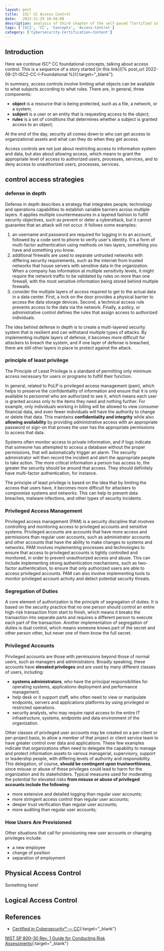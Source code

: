 ```yaml
---
layout: post
title:  ISC² CC Access Control
date:   2022-11-29 10:56:00
description: analysis of third chapter of the self-paced “Certified in Cybersecurity” training, focusing on access control concepts; physical and logical access controles. 
tags: ['ISC2', 'CC', 'Concepts', 'Access-Control']
category: ['Cybersecurity-Certification-Content']
---
```


## Introduction

Here we continue ISC² CC foundational concepts, talking about access control. This is a sequence of a story started [in this link]({% post_url 2022-09-21-ISC2-CC-I-Foundational %}){:target="_blank"}.

In summary, access controls involve limiting what objects can be available to what subjects according to what rules. There are, in general, three components:

* **object** is a resource that is being protected, such as a file, a network, or a system;
* **subject** is a user or an entity that is requesting access to the object;
* **rules** is a set of conditions that determines whether a subject is granted access to an object;

At the end of the day, security all comes down to who can get access to organizational assets and what can they do when they get access.

Access controls are not just about restricting access to information system and data, but also about allowing access, which means to grant the appropriate level of access to authorized users, processes, services, and to deny access to unauthorized users, processes, services.

## control access strategies

### defense in depth

Defense in depth describes a strategy that integrates people, technology and operations capabilities to establish variable barriers across multiple layers. It applies multiple countermeasures in a layered fashion to fulfill security objectives, such as prevent or deter a cyberattack, but it cannot guarantee that an attack will not occur. It follows some examples:

1. an username and password are required for logging in to an account, followed by a code sent to phone to verify user's identity. It's a form of multi-factor authentication using methods on two layers, something you have and something you know.
2. additional firewalls are used to separate untrusted networks with differing security requirements, such as the internet from trusted networks that house servers with sensitive data in the organization. When a company has information at multiple sensitivity levels, it might require the network traffic to be validated by rules on more than one firewall, with the most sensitive information being stored behind multiple firewalls.
3. consider the multiple layers of access required to get to the actual data in a data center. First, a lock on the door provides a physical barrier to access the data storage devices. Second, a technical access rule prevents access to the data via the network. Finally, a policy, or administrative control defines the rules that assign access to authorized individuals.

The idea behind defense in depth is to create a multi-layered security system that is resilient and can withstand multiple types of attacks. By implementing multiple layers of defense, it becomes more difficult for attackers to breach the system, and if one layer of defense is breached, there are still other layers in place to protect against the attack.

### principle of least privilege

The Principle of Least Privilege is a standard of permitting only minimum access necessary for users or programs to fulfill their function.

In general, related to PoLP is privileged access management (pam), which helps to preserve the confidentiality of information and ensure that it is only available to personnel who are authorized to see it, which means each user is granted access only to the items they need and nothing further. For example, only individuals working in billing will be allowed to view consumer financial data, and even fewer individuals will have the authority to change or delete that data. This maintains **confidentiality and integrity** while also **allowing availability** by providing administrative access with an appropriate password or sign-on that proves the user has the appropriate permissions to access that data.  

Systems often monitor access to private information, and if logs indicate that someone has attempted to access a database without the proper permissions, that will automatically trigger an alarm. The security administrator will then record the incident and alert the appropriate people to take action. The more critical information a person has access to, the greater the security should be around that access. They should definitely have multi-factor authentication, for instance.

The principle of least privilege is based on the idea that by limiting the access that users have, it becomes more difficult for attackers to compromise systems and networks. This can help to prevent data breaches, malware infections, and other types of security incidents.

### Privileged Access Management

Privileged access management (PAM) is a security discipline that involves controlling and monitoring access to privileged accounts and sensitive systems. Privileged accounts are accounts that have more access and permissions than regular user accounts, such as administrator accounts and other accounts that have the ability to make changes to systems and networks. PAM involves implementing processes and technologies to ensure that access to privileged accounts is tightly controlled and monitored, in order to prevent unauthorized access and abuse. This can include implementing strong authentication mechanisms, such as two-factor authentication, to ensure that only authorized users are able to access privileged accounts. PAM can also involve implementing tools to monitor privileged account activity and detect potential security threats.

### Segregation of Duties

A core element of authorization is the principle of segregation of duties. It is based on the security practice that no one person should control an entire high-risk transaction from start to finish, which means it breaks the transaction into separate parts and requires a different person to execute each part of the transaction. Another implementation of segregation of duties is dual control, which means someone knows part of the secret and other person other, but never one of them know the full secret.

### Privileged Accounts

Privileged accounts are those with permissions beyond those of normal users, such as managers and administrators. Broadly speaking, these accounts have **elevated privileges** and are used by many different classes of users, including:

* **systems administrators**, who have the principal responsibilities for operating systems, applications deployment and performance management.
* help desk or it support staff, who often need to view or manipulate endpoints, servers and applications platforms by using privileged or restricted operations.
* security analysts, who may require rapid access to the entire IT infrastructure, systems, endpoints and data environment of the organization.

Other classes of privileged user accounts may be created on a per-client or per-project basis, to allow a member of that project or client service team to have greater control over data and applications. These few examples indicate that organizations often need to delegate the capability to manage and protect information assets to various managerial, supervisory, support or leadership people, with differing levels of authority and responsibility. This delegation, of course, **should be contingent upon trustworthiness**, since misuse or abuse of these privileges could lead to harm for the organization and its stakeholders. Typical measures used for moderating the potential for elevated risks **from misuse or abuse of privileged accounts include the following**:

* more extensive and detailed logging than regular user accounts;
* more stringent access control than regular user accounts;
* deeper trust verification than regular user accounts;
* more auditing than regular user accounts;

### How Users Are Provisioned

Other situations that call for provisioning new user accounts or changing privileges include:

* a new employee
* change of position 
* separation of employment

## Physical Access Control

Something here!

## Logical Access Control

## References

* [Certified in Cybersecurity℠ — CC](https://www.isc2.org/Certifications/CC?filter=featured&searchRoot=A82B5ABE5FF04271998AE8A4B5D7DEFD){:target="_blank"}

[NIST SP 800–30 Rev. 1 Guide for Conducting Risk Assessments](https://csrc.nist.gov/publications/detail/sp/800-30/rev-1/final){:target="_blank"}
